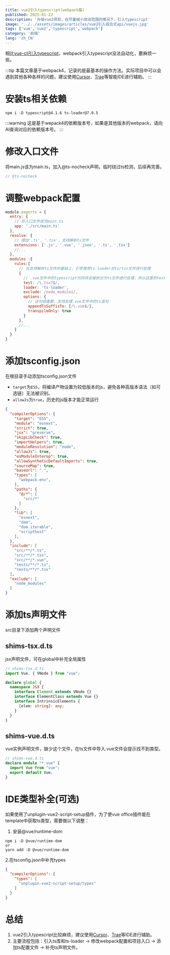 ```yaml
---
title: vue2引入typescript(webpack篇)
published: 2025-01-22
description: '升级vue2项目，在尽量缩小改动范围的情况下，引入typescript'
image: '../../assets/images/articles/vue2引入组合式api/vuejs.jpg'
tags: ['vue','vue2','typescript','webpack']
category: '前端'
lang: 'zh_CN'
---
```


相比[vue-cli引入typescript](/posts/vue2引入typescript_vue-cli/)，webpack引入typescript没法自动化，要麻烦一些。


:::tip
本篇文章基于webpack4，记录的是最基本的操作方法。实际项目中可以会遇到其他各种各样的问题，建议使用[Cursor](https://www.cursor.com/)、[Trae](https://www.trae.ai/)等智能IDE进行辅助。
:::

# 安装ts相关依赖
```shell
npm i -D typescript@4.1.6 ts-loader@7.0.5 
```

:::warning
这是基于wepack4的依赖版本号，如果是其他版本的webpack，请向AI查询对应的依赖版本号。
:::

# 修改入口文件
将main.js该为main.ts，加入@ts-nocheck声明，临时绕过ts检测，后续再完善。
```main.js
// @ts-nocheck
```

# 调整webpack配置
```js
module.exports = {
  entry: {
    // 将入口文件改完main.ts
    app: './src/main.ts'
  },
  resolve: {
    // 增加'.ts', '.tsx'，支持解析ts文件
    extensions: ['.js', '.vue', '.json', '.ts', '.tsx']
    //...
  },
  modules :{
    rules:[
      // 在支持解析ts文件的基础上，引导使用ts-loader对ts/tsx文件进行处理
      {
        // .vue文件中的typescript代码块会被拆分为ts文件进行处理，所以这里的test能匹配上
        test: /\.tsx?$/,
        loader: 'ts-loader',
        exclude: /node_modules/,
        options: {
          // 这句很重要，支持处理.vue文件中的ts语句
          appendTsSuffixTo: [/\.vue$/],
          transpileOnly: true
        }
      },
      //...
    ]
  }
}
```

# 添加tsconfig.json
在根目录手动添加tsconfig.json文件
* `target`为`ES5`，将编译产物设置为较低版本的js，避免各种高版本语法（如可选链）无法被识别。
* `allowJs`为`true`，历史的js版本才能正常运行 
```json
{
  "compilerOptions": {
    "target": "ES5",
    "module": "esnext",
    "strict": true,
    "jsx": "preserve",
    "skipLibCheck": true,
    "importHelpers": true,
    "moduleResolution": "node",
    "allowJs": true,
    "esModuleInterop": true,
    "allowSyntheticDefaultImports": true,
    "sourceMap": true,
    "baseUrl": ".",
    "types": [
      "webpack-env",
    ],
    "paths": {
      "@/*": [
        "src/*"
      ]
    },
    "lib": [
      "esnext",
      "dom",
      "dom.iterable",
      "scripthost"
    ],
  },
  "include": [
    "src/**/*.ts",
    "src/**/*.tsx",
    "src/**/*.vue",
    "tests/**/*.ts",
    "tests/**/*.tsx"
  ],
  "exclude": [
    "node_modules"
  ]
}
```

# 添加ts声明文件
src目录下添加两个声明文件
## shims-tsx.d.ts
jsx声明文件，可在global中补充全局属性
```ts
// shims-tsx.d.ts
import Vue, { VNode } from "vue";

declare global {
  namespace JSX {
    interface Element extends VNode {}
    interface ElementClass extends Vue {}
    interface IntrinsicElements {
      [elem: string]: any;
    }
  }
}
```

## shims-vue.d.ts
vue实例声明文件，缺少这个文件，在ts文件中导入.vue文件会提示找不到类型。
```ts
// shims-vue.d.ts
declare module "*.vue" {
  import Vue from "vue";
  export default Vue;
}
```


# IDE类型补全(可选)
如果使用了unplugin-vue2-script-setup插件，为了使vue office插件能在template中获取ts类型，需要做以下调整：
1. 安装@vue/runtime-dom
```shell
npm i -D @vue/runtime-dom
or
yarn add -D @vue/runtime-dom
```
2.在tsconfig.json中补充types
```json
{
  "compilerOptions": {
    "types": [
      "unplugin-vue2-script-setup/types"
    ]
  }
}
```

# 总结
1. vue2引入typescript比较麻烦，建议使用[Cursor](https://www.cursor.com/)、[Trae](https://www.trae.ai/)等IDE进行辅助。
2. 主要流程包括：引入ts库和ts-loader -> 修改webpack配置和项目入口 -> 添加ts配置文件 -> 补充ts声明文件。